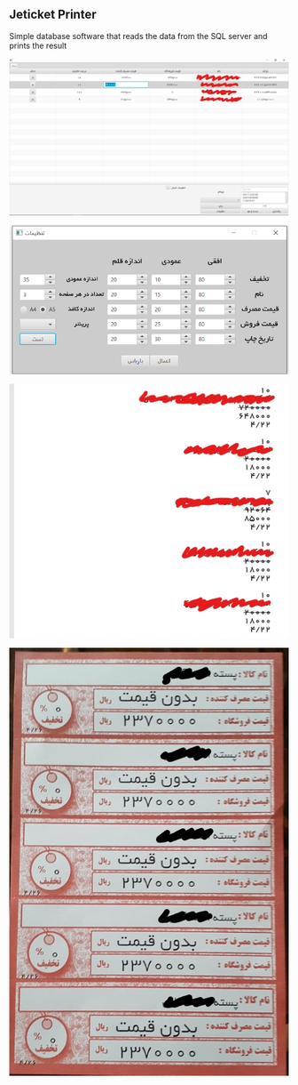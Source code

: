 ## Jeticket Printer
Simple database software that reads the data from the SQL server and prints the result

![JeticketPrinter](pictures/Screenshot%20(156)_LI.jpg)

![JeticketPrinter_Settings](pictures/Screenshot%20(158).png)

![JeticketPrinter_PDF](pictures/Screenshot%20(160)_LI.jpg)

![JeticketPrinter_Paper](pictures/photo_2021-07-18_21-07-01_LI.jpg)
